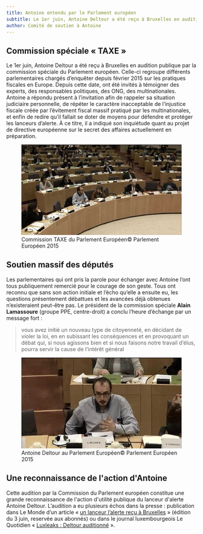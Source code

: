 ```yaml
---
title: Antoine entendu par le Parlement européen
subtitle: Le 1er juin, Antoine Deltour a été reçu à Bruxelles en audition publique par la commission spéciale du Parlement européen.
author: Comité de soutien à Antoine
---
```


## Commission spéciale « TAXE »

Le 1er juin, Antoine Deltour a été reçu à Bruxelles en audition publique par la commission spéciale du Parlement européen. Celle-ci regroupe différents parlementaires chargés d’enquêter depuis février 2015 sur les pratiques fiscales en Europe. Depuis cette date, ont été invités à témoigner des experts, des responsables politiques, des ONG, des multinationales. Antoine a répondu présent à l’invitation afin de rappeler sa situation judiciaire personnelle, de répéter le caractère inacceptable de l’injustice fiscale créée par l’évitement fiscal massif pratiqué par les multinationales, et enfin de redire qu’il fallait se doter de moyens pour défendre et protéger les lanceurs d’alerte. À ce titre, il a indiqué son inquiétude quant au projet de directive européenne sur le secret des affaires actuellement en préparation. 

<figure>
  <img src="/images/news/2015-06-04-taxe-committee-2.jpg" alt="L'hémycicle du Parlement Européen"/>
  <figcaption><span class="figure__title">Commission TAXE du Parlement Européen</span><span class="figure__copyright">&copy; Parlement Européen 2015</span></figcaption>
</figure>

## Soutien massif des députés

Les parlementaires qui ont pris la parole pour échanger avec Antoine l’ont tous publiquement remercié pour le courage de son geste. Tous ont reconnu que sans son action initiale et l’écho qu’elle a ensuite eu, les questions présentement débattues et les avancées déjà obtenues n’existeraient peut-être pas. Le président de la commission spéciale __Alain Lamassoure__ (groupe PPE, centre-droit) a conclu l’heure d’échange par un message fort :

> vous avez initié un nouveau type de citoyenneté, en décidant de violer la loi, en en subissant les conséquences et en provoquant un débat qui, si nous agissons bien et si nous faisons notre travail d’élus, pourra servir la cause de l’intérêt général

<figure>
  <img src="/images/news/2015-06-04-taxe-committee-1.jpg" alt="Antoine s'exprimant devant la Commission TAXE"/>
  <figcaption><span class="figure__title">Antoine Deltour au Parlement Européen</span><span class="figure__copyright">&copy; Parlement Européen 2015</span></figcaption>
</figure>

## Une reconnaissance de l'action d'Antoine

Cette audition par la Commission du Parlement européen constitue une grande reconnaissance de l'action d'utilité publique du lanceur d'alerte Antoine Deltour. L’audition a eu plusieurs échos dans la presse : publication dans Le Monde d’un article « [un lanceur l’alerte reçu à Bruxelles](http://www.lemonde.fr/economie/article/2015/06/02/un-lanceur-d-alerte-recu-au-parlement-europeen_4645699_3234.html) » (édition du 3 juin, reservée aux abonnés) ou dans le journal luxembourgeois Le Quotidien « [Luxleaks : Deltour auditionné](http://www.lequotidien.lu/luxleaks-deltour-auditionne/) ».
